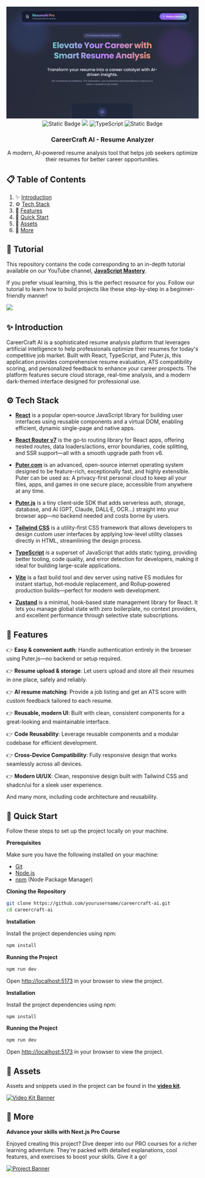 <div align="center">
  <br />
    <a href="https://www.youtube.com/watch?v=iYOz165wGkQ" target="_blank">
      <img src="public/readme/hero.webp" alt="Project Banner">
    </a>
  <br />

  <div>
    <img alt="Static Badge" src="https://img.shields.io/badge/React-4c84f3?style=for-the-badge&logo=react&logoColor=white">
        <img src="https://img.shields.io/badge/-Tailwind-38B2AC?style=for-the-badge&logo=tailwind-css&logoColor=white" />
        <img src="https://img.shields.io/badge/-TypeScript-black?style=for-the-badge&logoColor=white&logo=typescript&color=3178C6" alt="TypeScript" />
    <img alt="Static Badge" src="https://img.shields.io/badge/Puter.js-181758?style=for-the-badge&logoColor=white">
  </div>

  <h3 align="center">CareerCraft AI - Resume Analyzer</h3>

   <div align="center">
     A modern, AI-powered resume analysis tool that helps job seekers optimize their resumes for better career opportunities.
    </div>
</div>

## 📋 <a name="table">Table of Contents</a>

1. ✨ [Introduction](#introduction)
2. ⚙️ [Tech Stack](#tech-stack)
3. 🔋 [Features](#features)
4. 🤸 [Quick Start](#quick-start)
5. 🔗 [Assets](#links)
6. 🚀 [More](#more)

## 🚨 Tutorial

This repository contains the code corresponding to an in-depth tutorial available on our YouTube channel, <a href="https://www.youtube.com/@javascriptmastery/videos" target="_blank"><b>JavaScript Mastery</b></a>.

If you prefer visual learning, this is the perfect resource for you. Follow our tutorial to learn how to build projects like these step-by-step in a beginner-friendly manner!

<a href="https://www.youtube.com/watch?v=iYOz165wGkQ" target="_blank"><img src="https://github.com/sujatagunale/EasyRead/assets/151519281/1736fca5-a031-4854-8c09-bc110e3bc16d" /></a>

## <a name="introduction">✨ Introduction</a>

CareerCraft AI is a sophisticated resume analysis platform that leverages artificial intelligence to help professionals optimize their resumes for today's competitive job market. Built with React, TypeScript, and Puter.js, this application provides comprehensive resume evaluation, ATS compatibility scoring, and personalized feedback to enhance your career prospects. The platform features secure cloud storage, real-time analysis, and a modern dark-themed interface designed for professional use.

## <a name="tech-stack">⚙️ Tech Stack</a>

- **[React](https://react.dev/)** is a popular open‑source JavaScript library for building user interfaces using reusable components and a virtual DOM, enabling efficient, dynamic single-page and native apps.

- **[React Router v7](https://reactrouter.com/)** is the go‑to routing library for React apps, offering nested routes, data loaders/actions, error boundaries, code splitting, and SSR support—all with a smooth upgrade path from v6.

- **[Puter.com](https://jsm.dev/resumind-puter)** is an advanced, open-source internet operating system designed to be feature-rich, exceptionally fast, and highly extensible. Puter can be used as: A privacy-first personal cloud to keep all your files, apps, and games in one secure place, accessible from anywhere at any time.

- **[Puter.js](https://jsm.dev/resumind-puterjs)** is a tiny client‑side SDK that adds serverless auth, storage, database, and AI (GPT, Claude, DALL·E, OCR…) straight into your browser app—no backend needed and costs borne by users.

- **[Tailwind CSS](https://tailwindcss.com/)** is a utility-first CSS framework that allows developers to design custom user interfaces by applying low-level utility classes directly in HTML, streamlining the design process.

- **[TypeScript](https://www.typescriptlang.org/)** is a superset of JavaScript that adds static typing, providing better tooling, code quality, and error detection for developers, making it ideal for building large-scale applications.

- **[Vite](https://vite.dev/)** is a fast build tool and dev server using native ES modules for instant startup, hot‑module replacement, and Rollup‑powered production builds—perfect for modern web development.

- **[Zustand](https://github.com/pmndrs/zustand)** is a minimal, hook-based state management library for React. It lets you manage global state with zero boilerplate, no context providers, and excellent performance through selective state subscriptions.

## <a name="features">🔋 Features</a>

👉 **Easy & convenient auth**: Handle authentication entirely in the browser using Puter.js—no backend or setup required.

👉 **Resume upload & storage**: Let users upload and store all their resumes in one place, safely and reliably.

👉 **AI resume matching**: Provide a job listing and get an ATS score with custom feedback tailored to each resume.

👉 **Reusable, modern UI**: Built with clean, consistent components for a great-looking and maintainable interface.

👉 **Code Reusability**: Leverage reusable components and a modular codebase for efficient development.

👉 **Cross-Device Compatibility**: Fully responsive design that works seamlessly across all devices.

👉 **Modern UI/UX**: Clean, responsive design built with Tailwind CSS and shadcn/ui for a sleek user experience.

And many more, including code architecture and reusability.

## <a name="quick-start">🤸 Quick Start</a>

Follow these steps to set up the project locally on your machine.

**Prerequisites**

Make sure you have the following installed on your machine:

- [Git](https://git-scm.com/)
- [Node.js](https://nodejs.org/en)
- [npm](https://www.npmjs.com/) (Node Package Manager)

**Cloning the Repository**

```bash
git clone https://github.com/yourusername/careercraft-ai.git
cd careercraft-ai
```

**Installation**

Install the project dependencies using npm:

```bash
npm install
```

**Running the Project**

```bash
npm run dev
```

Open [http://localhost:5173](http://localhost:5173) in your browser to view the project.

**Installation**

Install the project dependencies using npm:

```bash
npm install
```

**Running the Project**

```bash
npm run dev
```

Open [http://localhost:5173](http://localhost:5173) in your browser to view the project.

## <a name="links">🔗 Assets</a>

Assets and snippets used in the project can be found in the **[video kit](https://jsm.dev/resumind-kit)**.

<a href="https://jsm.dev/resumind-kit" target="_blank">
  <img src="public/readme/videokit.webp" alt="Video Kit Banner">
</a>

## <a name="more">🚀 More</a>

**Advance your skills with Next.js Pro Course**

Enjoyed creating this project? Dive deeper into our PRO courses for a richer learning adventure. They're packed with
detailed explanations, cool features, and exercises to boost your skills. Give it a go!

<a href="https://jsm.dev/resumind-courses" target="_blank">
  <img src="public/readme/jsmpro.webp" alt="Project Banner">
</a>
